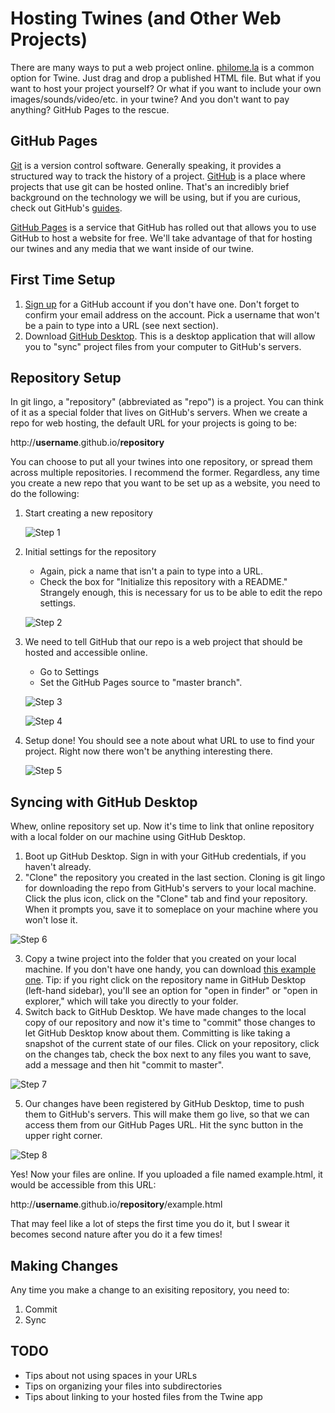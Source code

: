 # Hosting Twines (and Other Web Projects)

There are many ways to put a web project online. [philome.la](http://philome.la/) is a common option for Twine. Just drag and drop a published HTML file. But what if you want to host your project yourself? Or what if you want to include your own images/sounds/video/etc. in your twine? And you don't want to pay anything? GitHub Pages to the rescue.

## GitHub Pages

[Git](https://git-scm.com/) is a version control software. Generally speaking, it provides a structured way to track the history of a project. [GitHub](https://github.com/) is a place where projects that use git can be hosted online. That's an incredibly brief background on the technology we will be using, but if you are curious, check out GitHub's [guides](https://guides.github.com/). 

[GitHub Pages](https://pages.github.com/) is a service that GitHub has rolled out that allows you to use GitHub to host a website for free. We'll take advantage of that for hosting our twines and any media that we want inside of our twine.

## First Time Setup

1. [Sign up](https://github.com/join) for a GitHub account if you don't have one. Don't forget to confirm your email address on the account. Pick a username that won't be a pain to type into a URL (see next section).
2. Download [GitHub Desktop](https://desktop.github.com/). This is a desktop application that will allow you to "sync" project files from your computer to GitHub's servers.

## Repository Setup

In git lingo, a "repository" (abbreviated as "repo") is a project. You can think of it as a special folder that lives on GitHub's servers. When we create a repo for web hosting, the default URL for your projects is going to be:

http://**username**.github.io/**repository**

You can choose to put all your twines into one repository, or spread them across multiple repositories. I recommend the former. Regardless, any time you create a new repo that you want to be set up as a website, you need to do the following: 

1. Start creating a new repository

    ![Step 1](images/step-1-new-repo.png)

2. Initial settings for the repository
    - Again, pick a name that isn't a pain to type into a URL.
    - Check the box for "Initialize this repository with a README." Strangely enough, this is necessary for us to be able to edit the repo settings.

    ![Step 2](images/step-2-readme.png)

3. We need to tell GitHub that our repo is a web project that should be hosted and accessible online. 
    - Go to Settings
    - Set the GitHub Pages source to "master branch".

    ![Step 3](images/step-3-settings.png)

    ![Step 4](images/step-4-master-branch.png)

4. Setup done! You should see a note about what URL to use to find your project. Right now there won't be anything interesting there.

    ![Step 5](images/step-5-url.png)

## Syncing with GitHub Desktop

Whew, online repository set up. Now it's time to link that online repository with a local folder on our machine using GitHub Desktop.

1. Boot up GitHub Desktop. Sign in with your GitHub credentials, if you haven't already.
2. "Clone" the repository you created in the last section. Cloning is git lingo for downloading the repo from GitHub's servers to your local machine. Click the plus icon, click on the "Clone" tab and find your repository. When it prompts you, save it to someplace on your machine where you won't lose it.

![Step 6](images/step-6-clone.png)

3. Copy a twine project into the folder that you created on your local machine. If you don't have one handy, you can download <a href="//mikewesthad.com/twine-resources/demos/animate.css/example.html" download>this example one</a>. Tip: if you right click on the repository name in GitHub Desktop (left-hand sidebar), you'll see an option for "open in finder" or "open in explorer," which will take you directly to your folder.
4. Switch back to GitHub Desktop. We have made changes to the local copy of our repository and now it's time to "commit" those changes to let GitHub Desktop know about them. Committing is like taking a snapshot of the current state of our files. Click on your repository, click on the changes tab, check the box next to any files you want to save, add a message and then hit "commit to master".

![Step 7](images/step-7-commit.png)

5. Our changes have been registered by GitHub Desktop, time to push them to GitHub's servers. This will make them go live, so that we can access them from our GitHub Pages URL. Hit the sync button in the upper right corner.

![Step 8](images/step-8-sync.png)

Yes! Now your files are online. If you uploaded a file named example.html, it would be accessible from this URL:

http://**username**.github.io/**repository**/example.html

That may feel like a lot of steps the first time you do it, but I swear it becomes second nature after you do it a few times!

## Making Changes

Any time you make a change to an exisiting repository, you need to:

1. Commit
2. Sync

## TODO

- Tips about not using spaces in your URLs
- Tips on organizing your files into subdirectories
- Tips about linking to your hosted files from the Twine app
